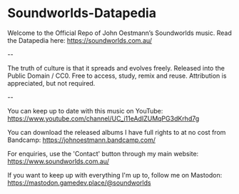 # Soundworlds-Datapedia

Welcome to the Official Repo of John Oestmann’s Soundworlds music.
Read the Datapedia here: https://soundworlds.com.au/

--

The truth of culture is that it spreads and evolves freely.
Released into the Public Domain / CC0. Free to access, study, remix and reuse.
Attribution is appreciated, but not required.

--

You can keep up to date with this music on YouTube: https://www.youtube.com/channel/UC_i11eAdIZUMqPG3dKrhd7g

You can download the released albums I have full rights to at no cost from Bandcamp: https://johnoestmann.bandcamp.com/

For enquiries, use the 'Contact' button through my main website: https://www.soundworlds.com.au/ 

If you want to keep up with everything I'm up to, follow me on Mastodon: https://mastodon.gamedev.place/@soundworlds

